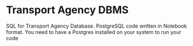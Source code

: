 # Transport Agency DBMS
 SQL for Transport Agency Database.
PostgreSQL code written in Notebook format.
You need to have a  Postgres installed on your system to run your code
